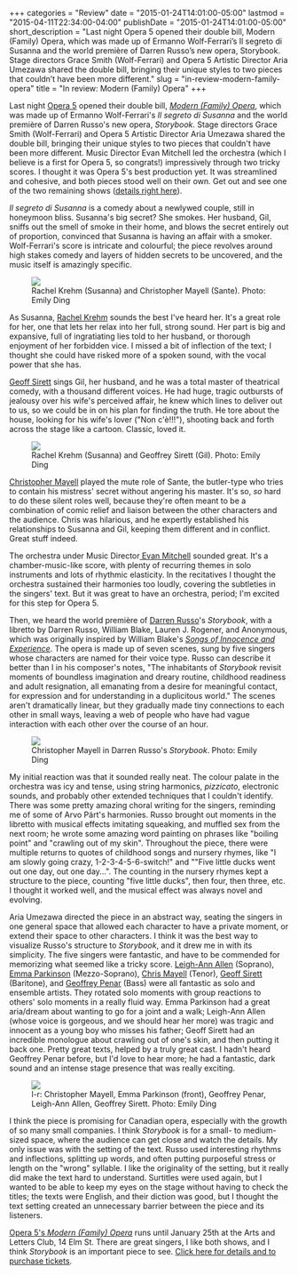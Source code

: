 +++
categories = "Review"
date = "2015-01-24T14:01:00-05:00"
lastmod = "2015-04-11T22:34:00-04:00"
publishDate = "2015-01-24T14:01:00-05:00"
short_description = "Last night Opera 5 opened their double bill, Modern (Family) Opera, which was made up of Ermanno Wolf-Ferrari’s Il segreto di Susanna and the world première of Darren Russo’s new opera, Storybook. Stage directors Grace Smith (Wolf-Ferrari) and Opera 5 Artistic Director Aria Umezawa shared the double bill, bringing their unique styles to two pieces that couldn’t have been more different."
slug = "in-review-modern-family-opera"
title = "In review: Modern (Family) Opera"
+++

<p>
	Last night <a href="http://www.operafive.com/season-tickets/" target="_blank">Opera 5</a> opened their double bill, <a href="http://www.operafive.com/season-tickets/" target="_blank"><em>Modern (Family) Opera</em></a>, which was made up of Ermanno Wolf-Ferrari's <em>Il segreto di Susanna </em>and the world première of Darren Russo's new opera, <em>Storybook</em>. Stage directors Grace Smith (Wolf-Ferrari) and Opera 5 Artistic Director Aria Umezawa shared the double bill, bringing their unique styles to two pieces that couldn't have been more different. Music Director Evan Mitchell led the orchestra (which I believe is a first for Opera 5, so congrats!) impressively through two tricky scores. I thought it was Opera 5's best production yet. It was streamlined and cohesive, and both pieces stood well on their own. Get out and see one of the two remaining shows (<a href="http://www.operafive.com/season-tickets/" target="_blank">details right here</a>).
</p>
<p>
	<em>Il segreto di Susanna</em> is a comedy about a newlywed couple, still in honeymoon bliss. Susanna's big secret? She smokes. Her husband, Gil, sniffs out the smell of smoke in their home, and blows the secret entirely out of proportion, convinced that Susanna is having an affair with a smoker. Wolf-Ferrari's score is intricate and colourful; the piece revolves around high stakes comedy and layers of hidden secrets to be uncovered, and the music itself is amazingly specific.
</p>
<figure data-type="image"><a href="https://res.cloudinary.com/schmopera/image/upload/v1545409169/media/webhook-uploads/1428805769057/Jan-2015-0805.jpg"><img data-resize-src="http://lh3.googleusercontent.com/x7eydqybHmgylok9F7-ZDj2AvMV3wlrev5_whb_0uUK1iGrnIjYmVL11uO7OXpmZoA047Xd-tu6iJQzKfSFalZaGvG0gtA" src="http://lh3.googleusercontent.com/x7eydqybHmgylok9F7-ZDj2AvMV3wlrev5_whb_0uUK1iGrnIjYmVL11uO7OXpmZoA047Xd-tu6iJQzKfSFalZaGvG0gtA=s1200"></a><figcaption>Rachel Krehm (Susanna) and Christopher Mayell (Sante). Photo: Emily Ding</figcaption></figure>
<p>
	As Susanna, <a href="http://www.rachelkrehm.com/" target="_blank">Rachel Krehm</a> sounds the best I've heard her. It's a great role for her, one that lets her relax into her full, strong sound. Her part is big and expansive, full of ingratiating lies told to her husband, or thorough enjoyment of her forbidden vice. I missed a bit of inflection of the text; I thought she could have risked more of a spoken sound, with the vocal power that she has.
</p>
<p>
	<a href="http://www.geoffreysirett.com/" target="_blank">Geoff Sirett</a> sings Gil, her husband, and he was a total master of theatrical comedy, with a thousand different voices. He had huge, tragic outbursts of jealousy over his wife's perceived affair, he knew which lines to deliver out to us, so we could be in on his plan for finding the truth. He tore about the house, looking for his wife's lover ("Non c'è!!!"), shooting back and forth across the stage like a cartoon. Classic, loved it.
</p>
<figure data-type="image"><a href="https://res.cloudinary.com/schmopera/image/upload/v1545409169/media/webhook-uploads/1428805811720/Jan-2015-0749.jpg"><img data-resize-src="http://lh3.googleusercontent.com/6dxL7X8i_JHGfCkYt8yK-JtnBUk07AHwONTsv4YQYzq1iJmlRTDn1L3Gxsqxx9LKWANsAOt9ztCYSqZCrkV5dnefEt33" src="http://lh3.googleusercontent.com/6dxL7X8i_JHGfCkYt8yK-JtnBUk07AHwONTsv4YQYzq1iJmlRTDn1L3Gxsqxx9LKWANsAOt9ztCYSqZCrkV5dnefEt33=s1200"></a><figcaption>Rachel Krehm (Susanna) and Geoffrey Sirett (Gil). Photo: Emily Ding</figcaption></figure>
<p>
	<a href="http://christophermayell.com/" target="_blank">Christopher Mayell</a> played the mute role of Sante, the butler-type who tries to contain his mistress' secret without angering his master. It's so, <em>so</em> hard to do these silent roles well, because they're often meant to be a combination of comic relief and liaison between the other characters and the audience. Chris was hilarious, and he expertly established his relationships to Susanna and Gil, keeping them different and in conflict. Great stuff indeed.
</p>
<p>
	The orchestra under Music Director<a href="http://www.musicaltoronto.org/2014/03/07/meet-the-new-face-of-the-kingston-symphony/" target="_blank"> Evan Mitchell</a> sounded great. It's a chamber-music-like score, with plenty of recurring themes in solo instruments and lots of rhythmic elasticity. In the recitatives I thought the orchestra sustained their harmonies too loudly, covering the subtleties in the singers' text. But it was great to have an orchestra, period; I'm excited for this step for Opera 5.
</p>
<p>
	Then, we heard the world première of <a href="https://soundcloud.com/darrenrusso" target="_blank">Darren Russo</a>'s <em>Storybook</em>, with a libretto by Darren Russo, William Blake, Lauren J. Rogener, and Anonymous, which was originally inspired by William Blake's <a href="http://www.gutenberg.org/files/1934/1934-h/1934-h.htm" target="_blank"><em>Songs of Innocence and Experience</em></a>. The opera is made up of seven scenes, sung by five singers whose characters are named for their voice type. Russo can describe it better than I in his composer's notes, "The inhabitants of <em>Storybook</em> revisit moments of boundless imagination and dreary routine, childhood readiness and adult resignation, all emanating from a desire for meaningful contact, for expression and for understanding in a duplicitous world." The scenes aren't dramatically linear, but they gradually made tiny connections to each other in small ways, leaving a web of people who have had vague interaction with each other over the course of an hour.
</p>
<figure data-type="image"><a href="https://res.cloudinary.com/schmopera/image/upload/v1545409169/media/webhook-uploads/1428805866741/Jan-2015-0917.jpg"><img data-resize-src="http://lh3.googleusercontent.com/q7Wm5Fx1lPxjmpaLia_bdrRRw83MwZ54y_hASFWVcedq7VA1-v3UBKd8eXxo9gw4H-vOZVQ-IUX4lMQRoEfg3yay4cohyQ" src="http://lh3.googleusercontent.com/q7Wm5Fx1lPxjmpaLia_bdrRRw83MwZ54y_hASFWVcedq7VA1-v3UBKd8eXxo9gw4H-vOZVQ-IUX4lMQRoEfg3yay4cohyQ=s1200"></a><figcaption>Christopher Mayell in Darren Russo's <em>Storybook</em>. Photo: Emily Ding</figcaption></figure>
<p>
	My initial reaction was that it sounded really neat. The colour palate in the orchestra was icy and tense, using string harmonics, <em>pizzicato</em>, electronic sounds, and probably other extended techniques that I couldn't identify. There was some pretty amazing choral writing for the singers, reminding me of some of Arvo Pärt's harmonies. Russo brought out moments in the libretto with musical effects imitating squeaking, and muffled sex from the next room; he wrote some amazing word painting on phrases like "boiling point" and "crawling out of my skin". Throughout the piece, there were multiple returns to quotes of childhood songs and nursery rhymes, like "I am slowly going crazy, 1-2-3-4-5-6-switch!" and ""Five little ducks went out one day, out one day...". The counting in the nursery rhymes kept a structure to the piece, counting "five little ducks", then four, then three, etc. I thought it worked well, and the musical effect was always novel and evolving.
</p>
<p>
	Aria Umezawa directed the piece in an abstract way, seating the singers in one general space that allowed each character to have a private moment, or extend their space to other characters. I think it was the best way to visualize Russo's structure to <em>Storybook</em>, and it drew me in with its simplicity. The five singers were fantastic, and have to be commended for memorizing what seemed like a tricky score. <a href="http://www.leighannallen.com/home/" target="_blank">Leigh-Ann Allen</a> (Soprano),<a href="http://emmaparkinson.com/" target="_blank"> Emma Parkinson</a> (Mezzo-Soprano), <a href="http://christophermayell.com/" target="_blank">Chris Mayell</a> (Tenor), <a href="http://www.geoffreysirett.com/" target="_blank">Geoff Sirett</a> (Baritone), and <a href="http://geoffreypenar.com/" target="_blank">Geoffrey Penar</a> (Bass) were all fantastic as solo and ensemble artists. They rotated solo moments with group reactions to others' solo moments in a really fluid way. Emma Parkinson had a great aria/dream about wanting to go for a joint and a walk; Leigh-Ann Allen (whose voice is gorgeous, and we should hear her more) was tragic and innocent as a young boy who misses his father; Geoff Sirett had an incredible monologue about crawling out of one's skin, and then putting it back one. Pretty great texts, helped by a truly great cast. I hadn't heard Geoffrey Penar before, but I'd love to hear more; he had a fantastic, dark sound and an intense stage presence that was really exciting.
</p>
<figure data-type="image"><a href="https://res.cloudinary.com/schmopera/image/upload/v1545409169/media/webhook-uploads/1428805904951/Jan-2015-0962.jpg"><img data-resize-src="http://lh3.googleusercontent.com/OLlaVFpEJYJnXku5bzlZxQhIy_ukfWHVOtqk2ZTcdI29rJWxrearpzbX_hmaSuBZSVcyheQNXbN9WTlJX_aiU2ymwfI" src="http://lh3.googleusercontent.com/OLlaVFpEJYJnXku5bzlZxQhIy_ukfWHVOtqk2ZTcdI29rJWxrearpzbX_hmaSuBZSVcyheQNXbN9WTlJX_aiU2ymwfI=s1200"></a><figcaption>l-r: Christopher Mayell, Emma Parkinson (front), Geoffrey Penar, Leigh-Ann Allen, Geoffrey Sirett. Photo: Emily Ding </figcaption></figure>
<p>
	I think the piece is promising for Canadian opera, especially with the growth of so many small companies. I think <em>Storybook</em> is for a small- to medium-sized space, where the audience can get close and watch the details. My only issue was with the setting of the text. Russo used interesting rhythms and inflections, splitting up words, and often putting purposeful stress or length on the "wrong" syllable. I like the originality of the setting, but it really did make the text hard to understand. Surtitles were used again, but I wanted to be able to keep my eyes on the stage without having to check the titles; the texts were English, and their diction was good, but I thought the text setting created an unnecessary barrier between the piece and its listeners.
</p>
<p>
	<a href="http://www.operafive.com/season-tickets/" target="_blank">Opera 5's </a><em><a href="http://www.operafive.com/season-tickets/" target="_blank">Modern (Family) Opera</a> </em>runs until January 25th at the Arts and Letters Club, 14 Elm St. There are great singers, I like both shows, and I think <em>Storybook</em> is an important piece to see. <a href="http://www.operafive.com/season-tickets/" target="_blank">Click here for details and to purchase tickets</a>.
</p>
